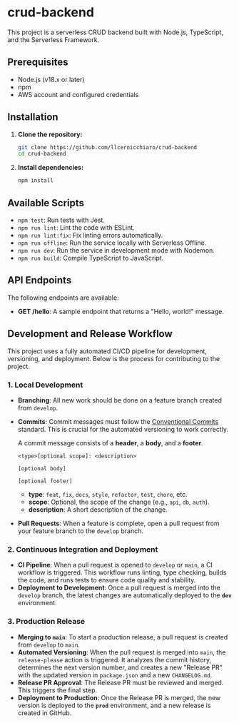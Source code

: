 # crud-backend

This project is a serverless CRUD backend built with Node.js, TypeScript, and the Serverless Framework.

## Prerequisites

- Node.js (v18.x or later)
- npm
- AWS account and configured credentials

## Installation

1. **Clone the repository:**
   ```bash
   git clone https://github.com/llcernicchiaro/crud-backend
   cd crud-backend
   ```

2. **Install dependencies:**
   ```bash
   npm install
   ```

## Available Scripts

- `npm test`: Run tests with Jest.
- `npm run lint`: Lint the code with ESLint.
- `npm run lint:fix`: Fix linting errors automatically.
- `npm run offline`: Run the service locally with Serverless Offline.
- `npm run dev`: Run the service in development mode with Nodemon.
- `npm run build`: Compile TypeScript to JavaScript.

## API Endpoints

The following endpoints are available:

- **GET /hello**: A sample endpoint that returns a "Hello, world!" message.

## Development and Release Workflow

This project uses a fully automated CI/CD pipeline for development, versioning, and deployment. Below is the process for contributing to the project.

### 1. Local Development

- **Branching**: All new work should be done on a feature branch created from `develop`.
- **Commits**: Commit messages must follow the [Conventional Commits](https://www.conventionalcommits.org/en/v1.0.0/) standard. This is crucial for the automated versioning to work correctly.

  A commit message consists of a **header**, a **body**, and a **footer**.

  ```
  <type>[optional scope]: <description>

  [optional body]

  [optional footer]
  ```

  - **type**: `feat`, `fix`, `docs`, `style`, `refactor`, `test`, `chore`, etc.
  - **scope**: Optional, the scope of the change (e.g., `api`, `db`, `auth`).
  - **description**: A short description of the change.

- **Pull Requests**: When a feature is complete, open a pull request from your feature branch to the `develop` branch.

### 2. Continuous Integration and Deployment

- **CI Pipeline**: When a pull request is opened to `develop` or `main`, a CI workflow is triggered. This workflow runs linting, type checking, builds the code, and runs tests to ensure code quality and stability.
- **Deployment to Development**: Once a pull request is merged into the `develop` branch, the latest changes are automatically deployed to the **`dev`** environment.

### 3. Production Release

- **Merging to `main`**: To start a production release, a pull request is created from `develop` to `main`.
- **Automated Versioning**: When the pull request is merged into `main`, the `release-please` action is triggered. It analyzes the commit history, determines the next version number, and creates a new "Release PR" with the updated version in `package.json` and a new `CHANGELOG.md`.
- **Release PR Approval**: The Release PR must be reviewed and merged. This triggers the final step.
- **Deployment to Production**: Once the Release PR is merged, the new version is deployed to the **`prod`** environment, and a new release is created in GitHub.
